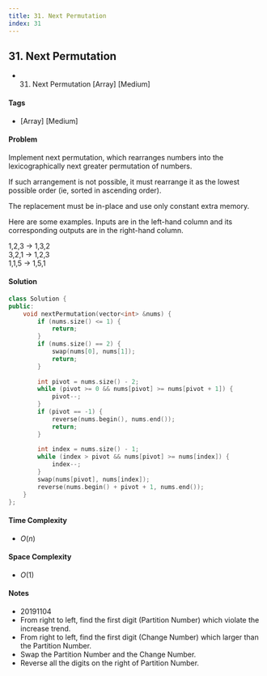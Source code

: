 ```yaml
---
title: 31. Next Permutation
index: 31
---
```


## 31. Next Permutation
- 31. Next Permutation [Array] [Medium]

#### Tags
- [Array] [Medium]

#### Problem
Implement next permutation, which rearranges numbers into the lexicographically next greater permutation of numbers.

If such arrangement is not possible, it must rearrange it as the lowest possible order (ie, sorted in ascending order).

The replacement must be in-place and use only constant extra memory.

Here are some examples. Inputs are in the left-hand column and its corresponding outputs are in the right-hand column.

1,2,3 → 1,3,2  
3,2,1 → 1,2,3  
1,1,5 → 1,5,1  

#### Solution
``` C++
class Solution {
public:
    void nextPermutation(vector<int> &nums) {
        if (nums.size() <= 1) {
            return;
        }
        if (nums.size() == 2) {
            swap(nums[0], nums[1]);
            return;
        }
        
        int pivot = nums.size() - 2;
        while (pivot >= 0 && nums[pivot] >= nums[pivot + 1]) {
            pivot--;
        }
        if (pivot == -1) {
            reverse(nums.begin(), nums.end());
            return;
        }
        
        int index = nums.size() - 1;
        while (index > pivot && nums[pivot] >= nums[index]) {
            index--;
        }
        swap(nums[pivot], nums[index]);
        reverse(nums.begin() + pivot + 1, nums.end());
    }
};
```

#### Time Complexity
- $O(n)$

#### Space Complexity
- $O(1)$

#### Notes
- 20191104
- From right to left, find the first digit (Partition Number) which violate the increase trend.
- From right to left, find the first digit (Change Number) which larger than the Partition Number.
- Swap the Partition Number and the Change Number.
- Reverse all the digits on the right of Partition Number.
